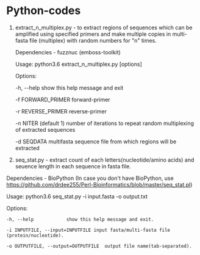 # Python-codes
1. extract_n_multiplex.py - to extract regions of sequences which can be amplified using specified primers and make multiple copies in multi-fasta file (multiplex) with random numbers for "n" times.

    Dependencies - fuzznuc (emboss-toolkit)

    Usage: python3.6 extract_n_multiplex.py [options]

    Options:

    -h, --help         show this help message and exit
  
    -f FORWARD_PRIMER  forward-primer
  
    -r REVERSE_PRIMER  reverse-primer
  
    -n NITER           (default 1) number of iterations to repeat random
                       multiplexing of extracted sequences
                     
    -d SEQDATA         multifasta sequence file from which regions will be
                       extracted
  
  2. seq_stat.py - extract count of each letters(nucleotide/amino acids) and seuence length in each sequence in fasta file.
  
   Dependencies - BioPython (In case you don't have BioPython, use https://github.com/drdee255/Perl-Bioinformatics/blob/master/seq_stat.pl)
    
   Usage: python3.6 seq_stat.py -i input.fasta -o output.txt
   
   Options:
   
    -h, --help            show this help message and exit.
    
    -i INPUTFILE, --input=INPUTFILE	input fasta/multi-fasta file (protein/nucleotide).
    
    -o OUTPUTFILE, --output=OUTPUTFILE	output file name(tab-separated).
